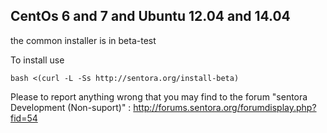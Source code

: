 ## CentOs 6 and 7 and Ubuntu 12.04 and 14.04 ##
 
 the common installer is in beta-test
 
To install use 
```
bash <(curl -L -Ss http://sentora.org/install-beta)
```

Please to report anything wrong that you may find to the forum
  "sentora Development (Non-suport)" :
http://forums.sentora.org/forumdisplay.php?fid=54
